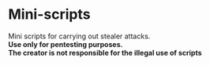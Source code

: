 # Mini-scripts
Mini scripts for carrying out stealer attacks. <br>
<b>Use only for pentesting purposes.<br>
The creator is not responsible for the illegal use of scripts <br></b>

